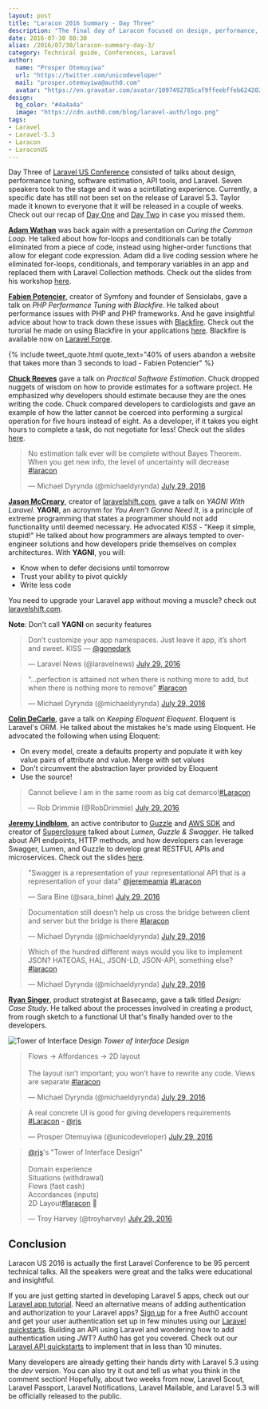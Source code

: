 ```yaml
---
layout: post
title: "Laracon 2016 Summary - Day Three"
description: "The final day of Laracon focused on design, performance, software estimation and much more. Check out our summary of Laracon US day three."
date: 2016-07-30 08:30
alias: /2016/07/30/laracon-summary-day-3/
category: Technical guide, Conferences, Laravel
author:
  name: "Prosper Otemuyiwa"
  url: "https://twitter.com/unicodeveloper"
  mail: "prosper.otemuyiwa@auth0.com"
  avatar: "https://en.gravatar.com/avatar/1097492785caf9ffeebffeb624202d8f?s=200"
design:
  bg_color: "#4a4a4a"
  image: "https://cdn.auth0.com/blog/laravel-auth/logo.png"
tags:
- Laravel
- Laravel-5.3
- Laracon
- LaraconUS
---
```


Day Three of [Laravel US Conference](http://laracon.us/) consisted of talks about design, performance tuning, software estimation, API tools, and Laravel. Seven speakers took to the stage and it was a scintillating experience. Currently, a specific date has still not been set on the release of Laravel 5.3. Taylor made it known to everyone that it will be released in a couple of weeks. Check out our recap of [Day One](https://auth0.com/blog/laracon-summary-day-1/) and [Day Two](https://auth0.com/blog/laracon-summary-day-2/) in case you missed them.

**[Adam Wathan](https://twitter.com/adamwathan)** was back again with a presentation on *Curing the Common Loop*. He talked about how for-loops and conditionals can be totally eliminated from a piece of code, instead using higher-order functions that allow for elegant code expression. Adam did a live coding session where he eliminated for-loops, conditionals, and temporary variables in an app and replaced them with Laravel Collection methods. Check out the slides from his workshop [here](https://speakerdeck.com/adamwathan/curing-the-common-loop).

**[Fabien Potencier](https://twitter.com/fabpot)**, creator of Symfony and founder of Sensiolabs, gave a talk on *PHP Performance Tuning with Blackfire*. He talked about performance issues with PHP and PHP frameworks. And he gave insightful advice about how to track down these issues with [Blackfire](https://blackfire.io/). Check out the turorial he made on using Blackfire in your applications [here](https://blackfire.io/docs/24-days/index). Blackfire is available now on [Laravel Forge](https://forge.laravel.com).

{% include tweet_quote.html quote_text="40% of users abandon a website that takes more than 3 seconds to load - Fabien Potencier" %}

**[Chuck Reeves](https://twitter.com/manchuck)** gave a talk on *Practical Software Estimation*. Chuck dropped nuggets of wisdom on how to provide estimates for a software project. He emphasized why developers should estimate because they are the ones writing the code. Chuck compared developers to cardiologists and gave an example of how the latter cannot be coerced into performing a surgical operation for five hours instead of eight. As a developer, if it takes you eight hours to complete a task, do not negotiate for less! Check out the slides [here](http://www.slideshare.net/manchuck/stop-multiplying-by-4-laracon).

<blockquote class="twitter-tweet" data-lang="en"><p lang="en" dir="ltr">No estimation talk ever will be complete without Bayes Theorem. When you get new info, the level of uncertainty will decrease <a href="https://twitter.com/hashtag/laracon?src=hash">#laracon</a></p>&mdash; Michael Dyrynda (@michaeldyrynda) <a href="https://twitter.com/michaeldyrynda/status/759057447898054656">July 29, 2016</a></blockquote>
<script async src="//platform.twitter.com/widgets.js" charset="utf-8"></script>

**[Jason McCreary](https://twitter.com/gonedark)**, creator of [laravelshift.com](https://laravelshift.com/), gave a talk on *YAGNI With Laravel*. **YAGNI**, an acroynm for *You Aren't Gonna Need It*, is a principle of extreme programming that states a programmer should not add functionality until deemed necessary. He advocated *KISS* - "Keep it simple, stupid!" He talked about how programmers are always tempted to over-engineer solutions and how developers pride themselves on complex architectures. With **YAGNI**, you will:

* Know when to defer decisions until tomorrow
* Trust your ability to pivot quickly
* Write less code

You need to upgrade your Laravel app without moving a muscle? check out [laravelshift.com](https://laravelshift.com/).

**Note**: Don't call **YAGNI** on security features

<blockquote class="twitter-tweet" data-partner="tweetdeck"><p lang="en" dir="ltr">Don’t customize your app namespaces. Just leave it app, it’s short and sweet. KISS — <a href="https://twitter.com/gonedark">@gonedark</a></p>&mdash; Laravel News (@laravelnews) <a href="https://twitter.com/laravelnews/status/759090695604797441">July 29, 2016</a></blockquote>

<blockquote class="twitter-tweet" data-lang="en"><p lang="en" dir="ltr">“…perfection is attained not when there is nothing more to add, but when there is nothing more to remove” <a href="https://twitter.com/hashtag/laracon?src=hash">#laracon</a></p>&mdash; Michael Dyrynda (@michaeldyrynda) <a href="https://twitter.com/michaeldyrynda/status/759089775856889856">July 29, 2016</a></blockquote>
<script async src="//platform.twitter.com/widgets.js" charset="utf-8"></script>

**[Colin DeCarlo](https://twitter.com/colindecarlo)**, gave a talk on *Keeping Eloquent Eloquent*. Eloquent is Laravel's ORM. He talked about the mistakes he's made using Eloquent. He advocated the following when using Eloquent:

* On every model, create a defaults property and populate it with key value pairs of attribute and value. Merge with set values
* Don't circumvent the abstraction layer provided by Eloquent
* Use the source!

<blockquote class="twitter-tweet" data-partner="tweetdeck"><p lang="en" dir="ltr">Cannot believe I am in the same room as big cat demarco!<a href="https://twitter.com/hashtag/Laracon?src=hash">#Laracon</a></p>&mdash; Rob Drimmie (@RobDrimmie) <a href="https://twitter.com/RobDrimmie/status/759099135152840704">July 29, 2016</a></blockquote>

**[Jeremy Lindblom](https://twitter.com/jeremeamia)**, an active contributor to [Guzzle](https://github.com/guzzle/guzzle) and [AWS SDK](https://github.com/aws/aws-sdk-php) and creator of [Superclosure](https://github.com/jeremeamia/super_closure) talked about *Lumen, Guzzle & Swagger*. He talked about API endpoints, HTTP methods, and how developers can leverage Swagger, Lumen, and Guzzle to develop great RESTFUL APIs and microservices. Check out the slides [here](https://speakerdeck.com/jeremeamia/apis-with-lumen-guzzle-and-swagger).

<blockquote class="twitter-tweet" data-lang="en"><p lang="en" dir="ltr">&quot;Swagger is a representation of your representational API that is a representation of your data&quot; <a href="https://twitter.com/jeremeamia">@jeremeamia</a> <a href="https://twitter.com/hashtag/Laracon?src=hash">#Laracon</a></p>&mdash; Sara Bine (@sara_bine) <a href="https://twitter.com/sara_bine/status/759126262937812992">July 29, 2016</a></blockquote>
<script async src="//platform.twitter.com/widgets.js" charset="utf-8"></script>

<blockquote class="twitter-tweet" data-lang="en"><p lang="en" dir="ltr">Documentation still doesn’t help us cross the bridge between client and server but the bridge is there <a href="https://twitter.com/hashtag/laracon?src=hash">#laracon</a></p>&mdash; Michael Dyrynda (@michaeldyrynda) <a href="https://twitter.com/michaeldyrynda/status/759128479853981696">July 29, 2016</a></blockquote>
<script async src="//platform.twitter.com/widgets.js" charset="utf-8"></script>

<blockquote class="twitter-tweet" data-lang="en"><p lang="en" dir="ltr">Which of the hundred different ways would you like to implement JSON? HATEOAS, HAL, JSON-LD, JSON-API, something else? <a href="https://twitter.com/hashtag/laracon?src=hash">#laracon</a></p>&mdash; Michael Dyrynda (@michaeldyrynda) <a href="https://twitter.com/michaeldyrynda/status/759121971137228800">July 29, 2016</a></blockquote>
<script async src="//platform.twitter.com/widgets.js" charset="utf-8"></script>

**[Ryan Singer](https://twitter.com/rjs)**, product strategist at Basecamp, gave a talk titled *Design: Case Study*. He talked about the processes involved in creating a product, from rough sketch to a functional UI that's finally handed over to the developers.

![Tower of Interface Design](https://pbs.twimg.com/media/CokFDq6UkAA7Gtl.jpg)
_Tower of Interface Design_

<blockquote class="twitter-tweet" data-lang="en"><p lang="en" dir="ltr">Flows -&gt; Affordances -&gt; 2D layout<br><br>The layout isn’t important; you won’t have to rewrite any code. Views are separate <a href="https://twitter.com/hashtag/laracon?src=hash">#laracon</a></p>&mdash; Michael Dyrynda (@michaeldyrynda) <a href="https://twitter.com/michaeldyrynda/status/759138285738274816">July 29, 2016</a></blockquote>
<script async src="//platform.twitter.com/widgets.js" charset="utf-8"></script>

<blockquote class="twitter-tweet" data-partner="tweetdeck"><p lang="en" dir="ltr">A real concrete UI is good for giving developers requirements <a href="https://twitter.com/hashtag/Laracon?src=hash">#Laracon</a>  - <a href="https://twitter.com/rjs">@rjs</a></p>&mdash; Prosper Otemuyiwa (@unicodeveloper) <a href="https://twitter.com/unicodeveloper/status/759145459172708356">July 29, 2016</a></blockquote>
<script async src="//platform.twitter.com/widgets.js" charset="utf-8"></script>

<blockquote class="twitter-tweet" data-partner="tweetdeck"><p lang="en" dir="ltr"><a href="https://twitter.com/rjs">@rjs</a>&#39;s &quot;Tower of Interface Design&quot;<br><br>Domain experience<br>Situations (withdrawal)<br>Flows (fast cash)<br>Accordances (inputs)<br>2D Layout<a href="https://twitter.com/hashtag/laracon?src=hash">#laracon</a> 💎</p>&mdash; Troy Harvey (@troyharvey) <a href="https://twitter.com/troyharvey/status/759150508867215360">July 29, 2016</a></blockquote>

## Conclusion

Laracon US 2016 is actually the first Laravel Conference to be 95 percent technical talks. All the speakers were great and the talks were educational and insightful.

If you are just getting started in developing Laravel 5 apps, check out our [Laravel app tutorial](https://auth0.com/blog/2016/06/23/creating-your-first-laravel-app-and-adding-authentication/). Need an alternative means of adding authentication and authorization to your Laravel apps? <a href="javascript:signup()">Sign up</a> for a free Auth0 account and get your user authentication set up in few minutes using our [Laravel quickstarts](https://auth0.com/docs/quickstart/webapp/laravel). Building an API using Laravel and wondering how to add authentication using JWT? Auth0 has got you covered. Check out our [Laravel API quickstarts](https://auth0.com/docs/quickstart/backend/php-laravel) to implement that in less than 10 minutes.

Many developers are already getting their hands dirty with Laravel 5.3 using the *dev* version. You can also try it out and tell us what you think in the comment section! Hopefully, about two weeks from now, Laravel Scout, Laravel Passport, Laravel Notifications, Laravel Mailable, and Laravel 5.3 will be officially released to the public.